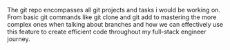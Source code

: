 The git repo encompasses all git projects and tasks i would be working on. From basic git commands like git clone and git add to mastering the more complex ones when talking about branches and how we can effectively use this feature to create efficient code throughout my full-stack engineer journey.
